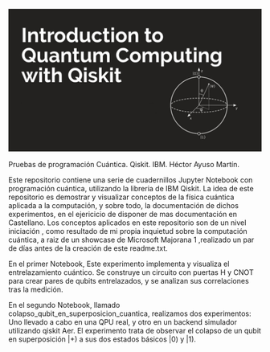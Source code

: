 ![Intro](assets/intro.jpeg)

Pruebas de programación Cuántica. Qiskit. IBM.
Héctor Ayuso Martín.


Este repositorio contiene una serie de cuadernillos Jupyter Notebook con programación cuántica, utilizando la libreria de IBM Qiskit.
La idea de este repositorio es demostrar y visualizar conceptos de la física cuántica aplicada a la computación, y sobre todo, la documentación de dichos experimentos, 
en el ejericicio de disponer de mas documentación en Castellano.
Los conceptos aplicados en este repositorio son de un nivel iniciación , como resultado de mi propia inquietud sobre la computación cuántica, a raiz de un showcase de 
Microsoft Majorana 1 ,realizado un par de días antes de la creación de este readme.txt.

En el primer Notebook, Este experimento implementa y visualiza el entrelazamiento cuántico. Se construye un circuito con puertas H y CNOT para crear 
pares de qubits entrelazados, y se analizan sus correlaciones tras la medición.

En el segundo Notebook, llamado colapso_qubit_en_superposicion_cuantica, realizamos dos experimentos: Uno llevado a cabo en una QPU real, y otro en un backend simulador
utilizando qiskit Aer. El experimento trata de observar el colapso de un qubit en superposición |+) a sus dos estados básicos |0) y |1).
